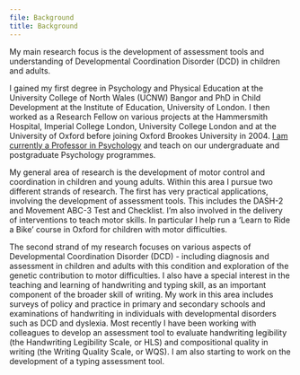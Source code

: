 ```yaml
---
file: Background
title: Background
---
```

My main research focus is the development of assessment tools and understanding of Developmental Coordination Disorder (DCD) in children and adults.

I gained my first degree in Psychology and Physical Education at the University College of North Wales (UCNW) Bangor and PhD in Child Development at the Institute of Education, University of London. I then worked as a Research Fellow on various projects at the Hammersmith Hospital, Imperial College London, University College London and at the University of Oxford before joining Oxford Brookes University in 2004. [I am currently a Professor in Psychology](https://www.brookes.ac.uk/profiles/staff/anna-barnett) and teach on our undergraduate and postgraduate Psychology programmes.

My general area of research is the development of motor control and coordination in children and young adults. Within this area I pursue two different strands of research. The first has very practical applications, involving the development of assessment tools. This includes the DASH-2 and Movement ABC-3 Test and Checklist. I’m also involved in the delivery of interventions to teach motor skills. In particular I help run a ‘Learn to Ride a Bike’ course in Oxford for children with motor difficulties.

The second strand of my research focuses on various aspects of Developmental Coordination Disorder (DCD) - including diagnosis and assessment in children and adults with this condition and exploration of the genetic contribution to motor difficulties. I also have a special interest in the teaching and learning of handwriting and typing skill, as an important component of the broader skill of writing. My work in this area includes surveys of policy and practice in primary and secondary schools and examinations of handwriting in individuals with developmental disorders such as DCD and dyslexia. Most recently I have been working with colleagues to develop an assessment tool to evaluate handwriting legibility (the Handwriting Legibility Scale, or HLS) and compositional quality in writing (the Writing Quality Scale, or WQS). I am also starting to work on the development of a typing assessment tool.
